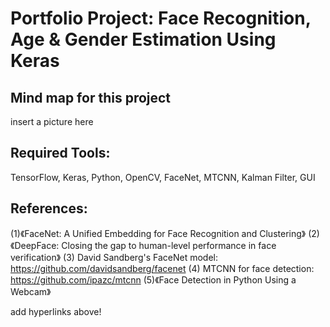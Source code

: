 # **Portfolio Project: Face Recognition, Age & Gender Estimation Using Keras**


## **Mind map for this project**

insert a picture here


## **Required Tools:**
TensorFlow, Keras, Python, OpenCV, FaceNet, MTCNN, Kalman Filter, GUI



## **References:**
(1)《FaceNet: A Unified Embedding for Face Recognition and Clustering》
(2)《DeepFace: Closing the gap to human-level performance in face verification》
(3) David Sandberg's FaceNet model: https://github.com/davidsandberg/facenet
(4) MTCNN for face detection: https://github.com/ipazc/mtcnn
(5)《Face Detection in Python Using a Webcam》

add hyperlinks above!
